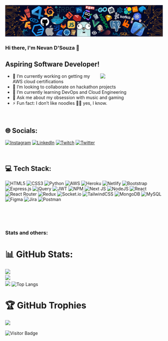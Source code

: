 <img src="./assets/header_.png">

### Hi there, I'm Nevan D'Souza  👋

## Aspiring Software Developer!

<img align='right' src='./assets/demonslayer.gif' width='200"'>

* 🔭 I’m currently working on getting my AWS cloud certifications
* 👯 I’m looking to collaborate on hackathon projects
* 🌱 I’m currently learning DevOps and Cloud Engineering
* 💬 Ask me about my obsession with music and gaming
* ⚡ Fun fact: I don’t like noodles 🤷🏻 yes, I know.

<br/>

## 🌐 Socials:
[![Instagram](https://img.shields.io/badge/Instagram-%23E4405F.svg?logo=Instagram&logoColor=white)](https://instagram.com/nevan.dsouza) [![LinkedIn](https://img.shields.io/badge/LinkedIn-%230077B5.svg?logo=linkedin&logoColor=white)](https://linkedin.com/in/nevan-dsouza) [![Twitch](https://img.shields.io/badge/Twitch-%239146FF.svg?logo=Twitch&logoColor=white)](https://twitch.tv/TheToxicSlayer28) [![Twitter](https://img.shields.io/badge/Twitter-%231DA1F2.svg?logo=Twitter&logoColor=white)](https://twitter.com/itsnevandsouza) 

<br />

## 💻 Tech Stack:
![HTML5](https://img.shields.io/badge/html5-%23E34F26.svg?style=for-the-badge&logo=html5&logoColor=white) ![CSS3](https://img.shields.io/badge/css3-%231572B6.svg?style=for-the-badge&logo=css3&logoColor=white) ![Python](https://img.shields.io/badge/python-3670A0?style=for-the-badge&logo=python&logoColor=ffdd54) ![AWS](https://img.shields.io/badge/AWS-%23FF9900.svg?style=for-the-badge&logo=amazon-aws&logoColor=white) ![Heroku](https://img.shields.io/badge/heroku-%23430098.svg?style=for-the-badge&logo=heroku&logoColor=white) ![Netlify](https://img.shields.io/badge/netlify-%23000000.svg?style=for-the-badge&logo=netlify&logoColor=#00C7B7) ![Bootstrap](https://img.shields.io/badge/bootstrap-%23563D7C.svg?style=for-the-badge&logo=bootstrap&logoColor=white) ![Express.js](https://img.shields.io/badge/express.js-%23404d59.svg?style=for-the-badge&logo=express&logoColor=%2361DAFB) ![jQuery](https://img.shields.io/badge/jquery-%230769AD.svg?style=for-the-badge&logo=jquery&logoColor=white) ![JWT](https://img.shields.io/badge/JWT-black?style=for-the-badge&logo=JSON%20web%20tokens) ![NPM](https://img.shields.io/badge/NPM-%23000000.svg?style=for-the-badge&logo=npm&logoColor=white) ![Next JS](https://img.shields.io/badge/Next-black?style=for-the-badge&logo=next.js&logoColor=white) ![NodeJS](https://img.shields.io/badge/node.js-6DA55F?style=for-the-badge&logo=node.js&logoColor=white) ![React](https://img.shields.io/badge/react-%2320232a.svg?style=for-the-badge&logo=react&logoColor=%2361DAFB) ![React Router](https://img.shields.io/badge/React_Router-CA4245?style=for-the-badge&logo=react-router&logoColor=white) ![Redux](https://img.shields.io/badge/redux-%23593d88.svg?style=for-the-badge&logo=redux&logoColor=white) ![Socket.io](https://img.shields.io/badge/Socket.io-black?style=for-the-badge&logo=socket.io&badgeColor=010101) ![TailwindCSS](https://img.shields.io/badge/tailwindcss-%2338B2AC.svg?style=for-the-badge&logo=tailwind-css&logoColor=white) ![MongoDB](https://img.shields.io/badge/MongoDB-%234ea94b.svg?style=for-the-badge&logo=mongodb&logoColor=white) ![MySQL](https://img.shields.io/badge/mysql-%2300f.svg?style=for-the-badge&logo=mysql&logoColor=white) 	![Figma](https://img.shields.io/badge/figma-%23F24E1E.svg?style=for-the-badge&logo=figma&logoColor=white) ![Jira](https://img.shields.io/badge/jira-%230A0FFF.svg?style=for-the-badge&logo=jira&logoColor=white) ![Postman](https://img.shields.io/badge/Postman-FF6C37?style=for-the-badge&logo=postman&logoColor=white)

<br />
<br />
<br />

### Stats and others:
# 📊 GitHub Stats:
![](https://github-readme-stats.vercel.app/api?username=nevan-dsouza&theme=midnight-purple&hide_border=true&include_all_commits=false&count_private=true)<br/>
![](https://github-readme-streak-stats.herokuapp.com/?user=nevan-dsouza&theme=midnight-purple&hide_border=true)<br/>
![](https://github-readme-stats.vercel.app/api/top-langs/?username=nevan-dsouza&theme=midnight-purple&hide_border=true&include_all_commits=false&count_private=true&layout=compact)
![Top Langs](https://github-readme-stats.dipanjanpanja6.vercel.app/api/top-langs/?username=dipanjanpanja6&layout=compact&theme=dark&show_icons=true&hide_border=true)

# 🏆 GitHub Trophies
![](https://github-profile-trophy.vercel.app/?username=nevan-dsouza&theme=tokyonight&no-frame=false&no-bg=false&margin-w=4)

![Visitor Badge](https://visitor-badge.laobi.icu/badge?page_id=dipanjanpanja6)


[htb]: https://hackthebox.eu
[website]: https://dipanjanpanja.in/
[twitter]: https://twitter.com/dipanjanpanja6
[youtube]: https://youtube.com/dipanjanpanja6
[instagram]: https://instagram.com/dipanjanpanja6
[linkedin]: https://linkedin.com/in/dipanjanpanja6
[discord]: https://discord.gg/HqFzbj8
[stackoverflow]: https://stackoverflow.com/users/11622707/dipanjan-panja?tab=profile


